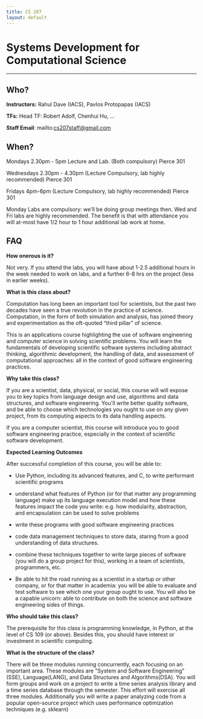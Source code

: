 ```yaml
---
title: CS 207
layout: default
---
```


# Systems Development for Computational Science

---

## Who?

**Instructors:** Rahul Dave (IACS), Pavlos Protopapas (IACS)

**TFs:** Head TF: Robert Adolf, Chenhui Hu, ...

**Staff Email**: mailto:cs207staff@gmail.com

## When?

Mondays 2.30pm - 5pm Lecture and Lab. (Both compulsory) Pierce 301

Wednesdays 2.30pm - 4.30pm (Lecture Compulsory, lab highly recommended) Pierce 301

Fridays 4pm-6pm (Lecture Compulsory, lab highly recommended) Pierce 301

Monday Labs are compulsory: we'll be doing group meetings then. Wed and Fri labs are highly recommended. The benefit is that with attendance you will at-most have 1/2 hour to 1 hour additional lab work at home.

## FAQ

**How onerous is it?**

Not very. If you attend the labs, you will have about 1-2.5 additional hours in the week needed to work on labs, and a further 6-8 hrs on the project (less in earlier weeks).

**What is this class about?**

Computation has long been an important tool for scientists, but the past two decades have seen a true revolution in the practice of science. Computation, in the form of both simulation and analysis, has joined theory and experimentation as the oft-quoted “third pillar” of science.

This is an applications course highlighting the use of software engineering and computer science in solving scientific problems. You will learn the
fundamentals of developing scientific software systems including abstract thinking, algorithmic development, the handling of data, and assessment of computational approaches: all in the context of good software engineering practices.


**Why take this class?**

If you are a scientist, data, physical, or social, this course will will expose you to key topics from language design and use, algorithms and data structures, and software engineering. You'll write better quality software, and be able to choose which technologies you ought to use on any given project, from its computing aspects to its data handling aspects.

If you are a computer scientist, this course will introduce you to good software engineering practice, especially in the context of scientific software development.

**Expected Learning Outcomes**

After successful completion of this course, you will be able to:

* Use Python, including its advanced features, and C, to write performant scientific programs

* understand what features of Python (or for that matter any programming language) make up its language execution model and how these features impact the code you write: e.g. how modularity, abstraction, and encapsulation can be used to solve problems

* write these programs with good software engineering practices

* code data management techniques to store data, staring from a good understanding of data structures.

* combine these techniques together to write large pieces of software (you will do a group project for this), working in a team of scientists, programmers, etc.

* Be able to hit the road running as a scientist in a startup or other company, or for that matter in academia: you will be able to evaluate and test software to see which one your group ought to use. You will also be a capable unicorn: able to contribute on both the science and software engineering sides of things.


**Who should take this class?**

The prerequisite for this class is programming knowledge, in Python, at the level of CS 109 (or above). Besides this, you should have interest or investment in scientific computing.

**What is the structure of the class?**

There will be three modules running concurrently, each focusing on an important area. These modules are "System and Software Engineering" (SSE), Language(LANG), and Data Structures and Algorithms(DSA). You will form groups and work on a project to write a time series analysis library and a time series database through the semester. This effort will exercise all three modules. Additionally you will write a paper analyzing code from a popular open-source project which uses performance optimization techniques (e.g. sklearn)
